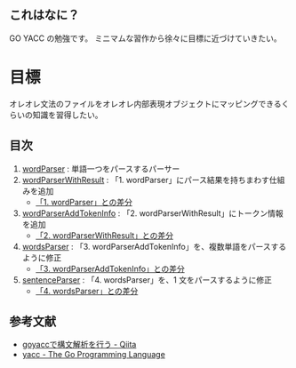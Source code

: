 これはなに？
------------

GO YACC の勉強です。
ミニマムな習作から徐々に目標に近づけていきたい。


目標
====

オレオレ文法のファイルをオレオレ内部表現オブジェクトにマッピングできるくらいの知識を習得したい。


目次
----

1. [wordParser](./wordParser) : 単語一つをパースするパーサー
2. [wordParserWithResult](./wordParserWithResult) : 「1. wordParser」にパース結果を持ちまわす仕組みを追加
    - [「1. wordParser」との差分](https://github.com/mikoto2000/MiscellaneousStudy/commit/f93c2e6db1d00615ea800a3daff8250781762a76)
3. [wordParserAddTokenInfo](./wordParserAddTokenInfo) : 「2. wordParserWithResult」にトークン情報を追加
    - [「2. wordParserWithResult」との差分](https://github.com/mikoto2000/MiscellaneousStudy/commit/d6fec4c31e667be759ce0b1706ca7626f3f5308e)
4. [wordsParser](./wordsParser) : 「3. wordParserAddTokenInfo」を、複数単語をパースするように修正
    - [「3. wordParserAddTokenInfo」との差分](https://github.com/mikoto2000/MiscellaneousStudy/commit/421d3d0ba89b2fff8cd11a4b4c910f47eddcd6df#diff-159516624c6f9ef996fcb3afae74d7ec)
5. [sentenceParser](./sentenceParser) : 「4. wordsParser」を、1 文をパースするように修正
    - [「4. wordsParser」との差分](https://github.com/mikoto2000/MiscellaneousStudy/commit/b9e0b933a9db6907995847d86051e8896484c6ef)


参考文献
--------

- [goyaccで構文解析を行う - Qiita](http://qiita.com/k0kubun/items/1b641dfd186fe46feb65)
- [yacc - The Go Programming Language](https://golang.org/cmd/yacc/)
